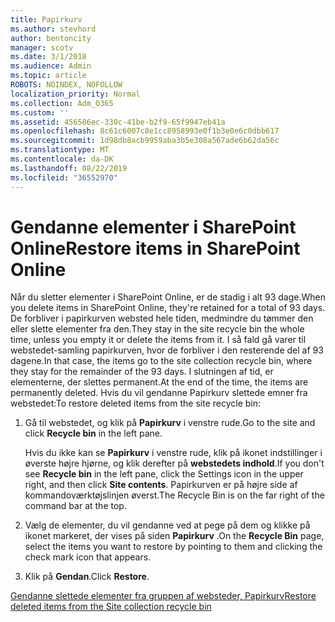 ```yaml
---
title: Papirkurv
ms.author: stevhord
author: bentoncity
manager: scotv
ms.date: 3/1/2018
ms.audience: Admin
ms.topic: article
ROBOTS: NOINDEX, NOFOLLOW
localization_priority: Normal
ms.collection: Adm_O365
ms.custom: ''
ms.assetid: 456586ec-330c-41be-b2f9-65f9947eb41a
ms.openlocfilehash: 8c61c6007c8e1cc8958993e0f1b3e0e6c0dbb617
ms.sourcegitcommit: 1d98db8acb9959aba3b5e308a567ade6b62da56c
ms.translationtype: MT
ms.contentlocale: da-DK
ms.lasthandoff: 08/22/2019
ms.locfileid: "36552970"
---
```

# <a name="restore-items-in-sharepoint-online"></a><span data-ttu-id="6e9ff-102">Gendanne elementer i SharePoint Online</span><span class="sxs-lookup"><span data-stu-id="6e9ff-102">Restore items in SharePoint Online</span></span>

<span data-ttu-id="6e9ff-103">Når du sletter elementer i SharePoint Online, er de stadig i alt 93 dage.</span><span class="sxs-lookup"><span data-stu-id="6e9ff-103">When you delete items in SharePoint Online, they're retained for a total of 93 days.</span></span> <span data-ttu-id="6e9ff-104">De forbliver i papirkurven websted hele tiden, medmindre du tømmer den eller slette elementer fra den.</span><span class="sxs-lookup"><span data-stu-id="6e9ff-104">They stay in the site recycle bin the whole time, unless you empty it or delete the items from it.</span></span> <span data-ttu-id="6e9ff-105">I så fald gå varer til webstedet-samling papirkurven, hvor de forbliver i den resterende del af 93 dagene.</span><span class="sxs-lookup"><span data-stu-id="6e9ff-105">In that case, the items go to the site collection recycle bin, where they stay for the remainder of the 93 days.</span></span> <span data-ttu-id="6e9ff-106">I slutningen af tid, er elementerne, der slettes permanent.</span><span class="sxs-lookup"><span data-stu-id="6e9ff-106">At the end of the time, the items are permanently deleted.</span></span> <span data-ttu-id="6e9ff-107">Hvis du vil gendanne Papirkurv slettede emner fra webstedet:</span><span class="sxs-lookup"><span data-stu-id="6e9ff-107">To restore deleted items from the site recycle bin:</span></span>
  
1. <span data-ttu-id="6e9ff-108">Gå til webstedet, og klik på **Papirkurv** i venstre rude.</span><span class="sxs-lookup"><span data-stu-id="6e9ff-108">Go to the site and click **Recycle bin** in the left pane.</span></span> 
    
    <span data-ttu-id="6e9ff-109">Hvis du ikke kan se **Papirkurv** i venstre rude, klik på ikonet indstillinger i øverste højre hjørne, og klik derefter på **webstedets indhold**.</span><span class="sxs-lookup"><span data-stu-id="6e9ff-109">If you don't see **Recycle bin** in the left pane, click the Settings icon in the upper right, and then click **Site contents**.</span></span> <span data-ttu-id="6e9ff-110">Papirkurven er på højre side af kommandoværktøjslinjen øverst.</span><span class="sxs-lookup"><span data-stu-id="6e9ff-110">The Recycle Bin is on the far right of the command bar at the top.</span></span>
    
2. <span data-ttu-id="6e9ff-111">Vælg de elementer, du vil gendanne ved at pege på dem og klikke på ikonet markeret, der vises på siden **Papirkurv** .</span><span class="sxs-lookup"><span data-stu-id="6e9ff-111">On the **Recycle Bin** page, select the items you want to restore by pointing to them and clicking the check mark icon that appears.</span></span> 
    
3. <span data-ttu-id="6e9ff-112">Klik på **Gendan**.</span><span class="sxs-lookup"><span data-stu-id="6e9ff-112">Click **Restore**.</span></span>
    
[<span data-ttu-id="6e9ff-113">Gendanne slettede elementer fra gruppen af websteder, Papirkurv</span><span class="sxs-lookup"><span data-stu-id="6e9ff-113">Restore deleted items from the Site collection recycle bin</span></span>](https://go.microsoft.com/fwlink/?linkid=866439)
  

